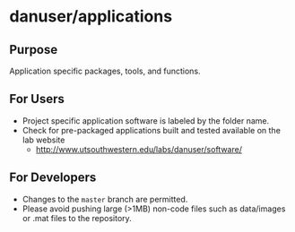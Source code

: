 # danuser/applications

## Purpose
Application specific packages, tools, and functions.

For Users
---------
+ Project specific application software is labeled by the folder name. 
+ Check for pre-packaged applications built and tested available on the lab website
    + http://www.utsouthwestern.edu/labs/danuser/software/

For Developers
--------------
+ Changes to the `master` branch are permitted.  
+ Please avoid pushing large (>1MB) non-code files such as data/images or .mat files to the repository.